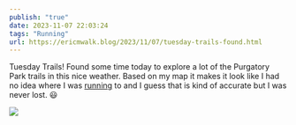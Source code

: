 ```yaml
---
publish: "true"
date: 2023-11-07 22:03:24
tags: "Running"
url: https://ericmwalk.blog/2023/11/07/tuesday-trails-found.html
---
```


Tuesday Trails! Found some time today to explore a lot of the Purgatory Park trails in this nice weather. Based on my map it makes it look like I had no idea where I was [running](https://strava.com/activities/10177692815) to and I guess that is kind of accurate but I was never lost. 😃

![](https://ericmwalk.blog/uploads/2023/092ed72a-d22a-449b-8864-c0e618058eb0.jpg)